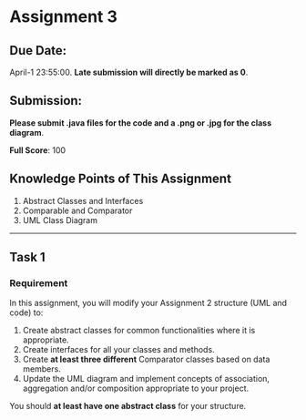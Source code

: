 # Assignment 3

## **Due Date:**

April-1 23:55:00. **Late submission will directly be marked as 0**.

## **Submission:**

**Please submit .java files for the code and a .png or .jpg for the class diagram**.

**Full Score**: 100

## **Knowledge Points** of This Assignment

1. Abstract Classes and Interfaces
2. Comparable and Comparator
3. UML Class Diagram

---

## Task 1

### Requirement

In this assignment, you will modify your Assignment 2 structure (UML and code) to:

1. Create abstract classes for common functionalities where it is appropriate.
2. Create interfaces for all your classes and methods.
3. Create **at least three different** Comparator classes based on data members.
4. Update the UML diagram and implement concepts of association, aggregation and/or composition appropriate to your project.

You should **at least have one abstract class** for your structure.
